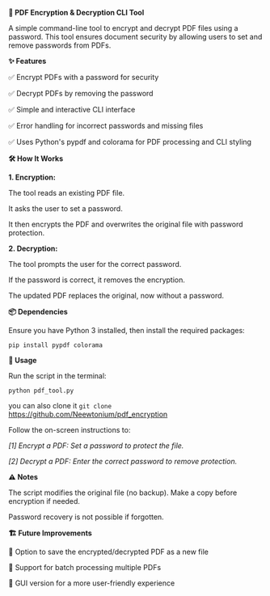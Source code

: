 

**🔐 PDF Encryption & Decryption CLI Tool**

A simple command-line tool to encrypt and decrypt PDF files using a password. This tool ensures document security by allowing users to set and remove passwords from PDFs.

**✨ Features**

✅ Encrypt PDFs with a password for security

✅ Decrypt PDFs by removing the password

✅ Simple and interactive CLI interface

✅ Error handling for incorrect passwords and missing files

✅ Uses Python's pypdf and colorama for PDF processing and CLI styling

**🛠️ How It Works**

**1. Encryption:**

The tool reads an existing PDF file.

It asks the user to set a password.

It then encrypts the PDF and overwrites the original file with password protection.




**2. Decryption:**

The tool prompts the user for the correct password.

If the password is correct, it removes the encryption.

The updated PDF replaces the original, now without a password.




**📦 Dependencies**

Ensure you have Python 3 installed, then install the required packages:

`pip install pypdf colorama`

**🚀 Usage**

Run the script in the terminal:

`python pdf_tool.py`

you can also clone it
`git clone` https://github.com/Neewtonium/pdf_encryption

Follow the on-screen instructions to:

*[1] Encrypt a PDF: Set a password to protect the file.*


*[2] Decrypt a PDF: Enter the correct password to remove protection.*



**⚠️ Notes**

The script modifies the original file (no backup). Make a copy before encryption if needed.

Password recovery is not possible if forgotten.


**🏗️ Future Improvements**

🔹 Option to save the encrypted/decrypted PDF as a new file

🔹 Support for batch processing multiple PDFs

🔹 GUI version for a more user-friendly experience

